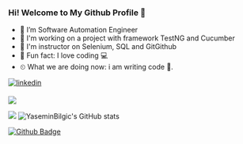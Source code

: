 ### Hi! Welcome to My Github Profile 👋


- 🔭 I’m Software Automation Engineer                                                                           
- 🌱 I'm working on a project with framework TestNG and Cucumber
- 🌱 I'm instructor on Selenium, SQL and GitGithub
- 💪 Fun fact: I love coding 💻
- ⏲ What we are doing now: i am writing code 🚀.
<a href="https://www.linkedin.com/in/yasemin-bilgi%C3%A7-6140b3247 /" target="_blank">
<img src=https://img.shields.io/badge/LinkedIn-0077B5?style=for-the-badge&logo=linkedin&logoColor=white alt=linkedin style="margin-bottom: 5px;" />
</a> 
	
![](./profile-3d-contrib/profile-green-animate.svg)



                                                                                                                                     
<img src="walking-code.gif" width="auto">   ![YaseminBilgic's GitHub stats](https://github-readme-stats.vercel.app/api?username=erlevren&theme=dark&show_icons=true)



[![Github Badge](https://img.shields.io/badge/-Github-000?style=quare&labelColor=000&logo=Github&logoColor=white&link=link)](link)
